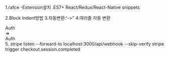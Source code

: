 1.rafce
-Extension설치
.ES7+ React/Redux/React-Native snippets

2.Block Indent방법
3.자동변환:'->"
4.여러줄 자동 변환
  <section className="container mx-auto">Auth</section>
  =>
  <section className="container mx-auto">
    Auth
  </section>
  5.
  stripe listen --forward-to localhost:3000/api/webhook --skip-verify
  stripe trigger checkout.session.completed
